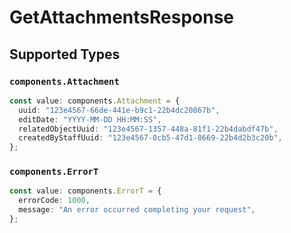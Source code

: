 # GetAttachmentsResponse


## Supported Types

### `components.Attachment`

```typescript
const value: components.Attachment = {
  uuid: "123e4567-66de-441e-b9c1-22b4dc20867b",
  editDate: "YYYY-MM-DD HH:MM:SS",
  relatedObjectUuid: "123e4567-1357-448a-81f1-22b4dabdf47b",
  createdByStaffUuid: "123e4567-0cb5-47d1-8669-22b4d2b3c20b",
};
```

### `components.ErrorT`

```typescript
const value: components.ErrorT = {
  errorCode: 1000,
  message: "An error occurred completing your request",
};
```

